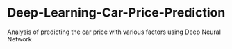 # Deep-Learning-Car-Price-Prediction
Analysis of predicting the car price with various factors using Deep Neural Network 
